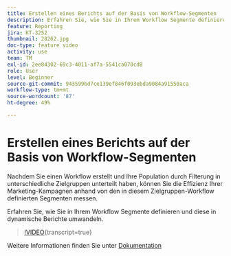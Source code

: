 ```yaml
---
title: Erstellen eines Berichts auf der Basis von Workflow-Segmenten
description: Erfahren Sie, wie Sie in Ihrem Workflow Segmente definieren und diese in dynamische Berichte umwandeln.
feature: Reporting
jira: KT-3252
thumbnail: 28262.jpg
doc-type: feature video
activity: use
team: TM
exl-id: 2ee84302-69c3-4011-af7a-5541ca070cd8
role: User
level: Beginner
source-git-commit: 943599bd7ce139ef846f093ebda9084a91550aca
workflow-type: tm+mt
source-wordcount: '87'
ht-degree: 49%

---
```


# Erstellen eines Berichts auf der Basis von Workflow-Segmenten

Nachdem Sie einen Workflow erstellt und Ihre Population durch Filterung in unterschiedliche Zielgruppen unterteilt haben, können Sie die Effizienz Ihrer Marketing-Kampagnen anhand von den in diesem Zielgruppen-Workflow definierten Segmenten messen.

Erfahren Sie, wie Sie in Ihrem Workflow Segmente definieren und diese in dynamische Berichte umwandeln.

>[!VIDEO](https://video.tv.adobe.com/v/28262?learn=on){transcript=true}

Weitere Informationen finden Sie unter [Dokumentation](https://experienceleague.adobe.com/docs/campaign-standard/using/reporting/customizing-reports/creating-a-report-workflow-segment.html?lang=en)
